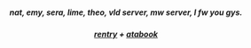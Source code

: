 <h5 align="center">
nat, emy, sera, lime, theo, vld server, mw server, I fw you gys. 

<h5 align="center">
<h5 align="center"> 

[rentry](https://rentry.co/koganee) + [atabook](https://keithgane.atabook.org/)
